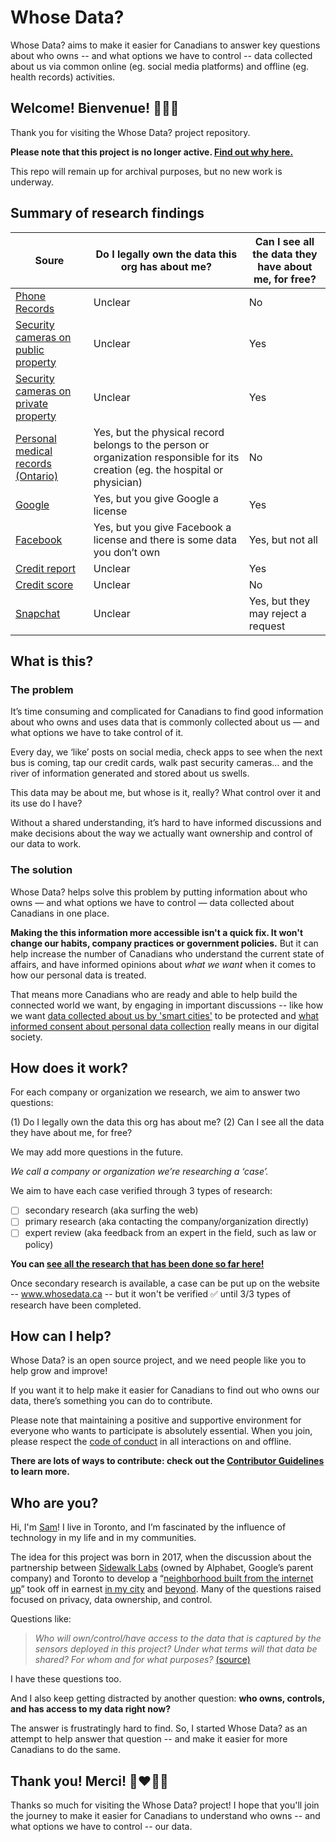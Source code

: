 # Whose Data?
Whose Data? aims to make it easier for Canadians to answer key questions about who owns -- and what options we have to control -- data collected about us via common online (eg. social media platforms) and offline (eg. health records) activities.

## Welcome! Bienvenue! :wave::tada::star2:

Thank you for visiting the Whose Data? project repository.

**Please note that this project is no longer active. [Find out why here.](https://medium.com/@SamBurton/why-im-closing-the-whose-data-project-dc6167ff145f)**

This repo will remain up for archival purposes, but no new work is underway.

## Summary of research findings

| Soure | Do I legally own the data this org has about me? | Can I see all the data they have about me, for free?           |
| ------------- |-------------| -----|
| [Phone Records](https://github.com/samanthaburton/whose_data/blob/master/cases/Phone%20Records.md) | Unclear | No |
| [Security cameras on public property](https://github.com/samanthaburton/whose_data/blob/master/cases/Security%20Cameras-Public.md)      | Unclear      |   Yes |
| [Security cameras on private property](https://github.com/samanthaburton/whose_data/blob/master/cases/Security%20Cameras-Private.md) | Unclear     |    Yes|
| [Personal medical records (Ontario)](https://github.com/samanthaburton/whose_data/blob/master/cases/Personal%20Medical%20Records-Ontario.md) | Yes, but the physical record belongs to the person or organization responsible for its creation (eg. the hospital or physician) | No |
| [Google](https://github.com/samanthaburton/whose_data/blob/master/cases/Google.md) | 	Yes, but you give Google a license 	| Yes
| [Facebook](https://github.com/samanthaburton/whose_data/blob/master/cases/Facebook.md) |  	Yes, but you give Facebook a license and there is some data you don’t own | 	Yes, but not all
| [Credit report](https://github.com/samanthaburton/whose_data/blob/master/cases/Credit%20Report.md) 	| Unclear | 	Yes
| [Credit score](https://github.com/samanthaburton/whose_data/blob/master/cases/Credit%20Score.md) |  	Unclear | 	No
| [Snapchat](https://github.com/samanthaburton/whose_data/blob/master/cases/Snapchat.md) 	| Unclear | 	Yes, but they may reject a request

## What is this?

### The problem

It’s time consuming and complicated for Canadians to find good information about who owns and uses data that is commonly collected about us — and what options we have to take control of it.

Every day, we ‘like’ posts on social media, check apps to see when the next bus is coming, tap our credit cards, walk past security cameras… and the river of information generated and stored about us swells.

This data may be about me, but whose is it, really?
What control over it and its use do I have?

Without a shared understanding, it’s hard to have informed discussions and make decisions about the way we actually want ownership and control of our data to work.

### The solution
Whose Data? helps solve this problem by putting information about who owns — and what options we have to control — data collected about Canadians in one place.

**Making the this information more accessible isn't a quick fix. It won't change our habits, company practices or government policies.** But it can help increase the number of Canadians who understand the current state of affairs, and have informed opinions about _what we want_ when it comes to how our personal data is treated. 

That means more Canadians who are ready and able to help build the connected world we want, by engaging in important discussions -- like how we want [data collected about us by 'smart cities'](http://www.cbc.ca/news/technology/sidewalk-labs-toronto-neighbourhood-alphabet-google-privacy-1.4585534) to be protected and [what informed consent about personal data collection](http://www.businessinsider.com/mark-zuckerberg-congressional-hearings-informed-consent-2018-4) really means in our digital society. 

## How does it work?

For each company or organization we research, we aim to answer two questions:

(1) Do I legally own the data this org has about me?
(2) Can I see all the data they have about me, for free?

We may add more questions in the future.

*We call a company or organization we’re researching a ‘case’.*

We aim to have each case verified through 3 types of research:
- [ ] secondary research (aka surfing the web)
- [ ] primary research (aka contacting the company/organization directly)
- [ ] expert review (aka feedback from an expert in the field, such as law or policy)

**You can [see all the research that has been done so far here!](https://github.com/samanthaburton/whose_data/issues/38)**

Once secondary research is available, a case can be put up on the website -- www.whosedata.ca -- but it won't be verified :white_check_mark: until 3/3 types of research have been completed.

## How can I help?
Whose Data? is an open source project, and we need people like you to help grow and improve!

If you want it to help make it easier for Canadians to find out who owns our data, there’s something you can do to contribute.

Please note that maintaining a positive and supportive environment for everyone who wants to participate is absolutely essential. When you join, please respect the [code of conduct](https://github.com/samanthaburton/whose_data/blob/master/CODE_OF_CONDUCT.md) in all interactions on and offline.

**There are lots of ways to contribute: check out the [Contributor Guidelines](https://github.com/samanthaburton/whose_data/blob/master/CONTRIBUTING.md) to learn more.**

## Who are you?
Hi, I'm [Sam](https://www.samanthaburton.com)! I live in Toronto, and I’m fascinated by the influence of technology in my life and in my communities.

The idea for this project was born in 2017, when the discussion about the partnership between [Sidewalk Labs](https://www.sidewalklabs.com/) (owned by Alphabet, Google’s parent company) and Toronto to develop a “[neighborhood built from the internet up](https://sidewalktoronto.ca/wp-content/uploads/2017/10/Sidewalk-Labs-Vision-Sections-of-RFP-Submission.pdf)” took off in earnest [in my city](https://torontoist.com/2017/10/civic-tech-list-questions-wed-like-sidewalk-labs-answer/) and [beyond](https://www.theatlantic.com/technology/archive/2018/02/googles-guinea-pig-city/552932/). Many of the questions raised focused on privacy, data ownership, and control. 

Questions like:
>*Who will own/control/have access to the data that is captured by the sensors deployed in this project? 
>Under what terms will that data be shared? For whom and for what purposes?* 
>[(source)](https://torontoist.com/2017/10/civic-tech-list-questions-wed-like-sidewalk-labs-answer/)

I have these questions too. 

And I also keep getting distracted by another question: **who owns, controls, and has access to my data right now?**

The answer is frustratingly hard to find. So, I started Whose Data? as an attempt to help answer that question -- and make it easier for more Canadians to do the same.

## Thank you! Merci! :purple_heart::heart::blue_heart::green_heart:
Thanks so much for visiting the Whose Data? project! I hope that you'll join the journey to make it easier for Canadians to understand who owns -- and what options we have to control -- our data. 

